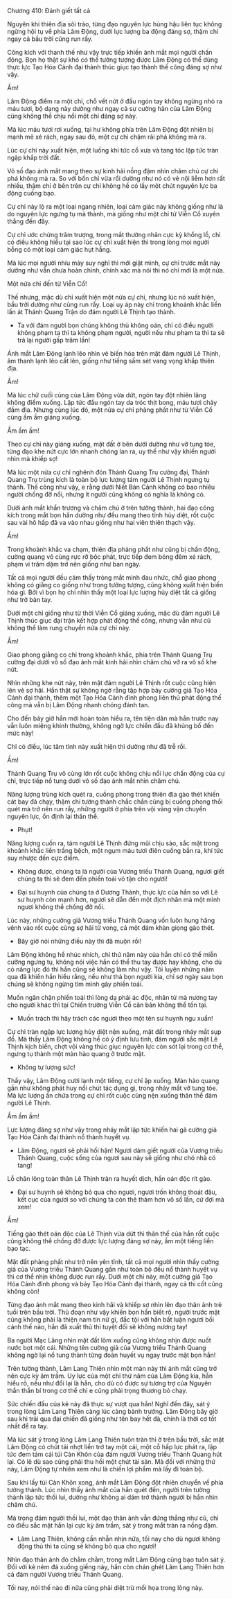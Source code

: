 




Chương 410: Đánh giết tất cả


Nguyên khí thiên địa sôi trào, từng đạo nguyên lực hùng hậu liên tục không ngừng hội tụ về phía Lâm Động, dưới lực lượng ba động đáng sợ, thậm chí ngay cả bầu trời cũng run rẩy.

Công kích với thanh thế như vậy trực tiếp khiến ánh mắt mọi người chấn động. Bọn họ thật sự khó có thể tưởng tượng được Lâm Động có thể dùng thực lực Tạo Hóa Cảnh đại thành thúc giục tạo thành thế công đáng sợ như vậy.

Ầm!

Lâm Động điểm ra một chỉ, chỗ vết nứt ở đầu ngón tay không ngừng nhỏ ra máu tươi, bộ dạng này dường như ngay cả sự cường hãn của Lâm Động cũng không thể chịu nổi một chỉ đáng sợ này.

Mà lúc máu tươi rơi xuống, tại hư không phía trên Lâm Động đột nhiên bị mạnh mẽ xé rách, ngay sau đó, một cự chỉ chậm rãi phá không mà ra.

Lúc cự chỉ này xuất hiện, một luồng khí tức cổ xưa và tang tóc lập tức tràn ngập khắp trời đất.

Vô số đạo ánh mắt mang theo sự kinh hãi nồng đậm nhìn chăm chú cự chỉ phá không mà ra. So với bốn chỉ vừa rồi dường như nó có vẻ nội liễm hơn rất nhiều, thậm chí ở bên trên cự chỉ không hề có lấy một chút nguyên lực ba động cuồng bạo.

Cự chỉ này lộ ra một loại ngang nhiên, loại cảm giác này không giống như là do nguyên lực ngưng tụ mà thành, mà giống như một chỉ từ Viễn Cổ xuyên thẳng đến đây.

Cự chỉ ước chừng trăm trượng, trong mắt thường nhân cực kỳ khổng lồ, chỉ có điều không hiểu tại sao lúc cự chỉ xuất hiện thì trong lòng mọi người bỗng có một loại cảm giác hụt hẫng.

Mà lúc mọi người nhíu mày suy nghĩ thì mới giật mình, cự chỉ trước mắt này dường như vẫn chưa hoàn chỉnh, chính xác mà nói thì nó chỉ mới là một nửa.

Một nửa chỉ đến từ Viễn Cổ!

Thế nhưng, mặc dù chỉ xuất hiện một nửa cự chỉ, nhưng lúc nó xuất hiện, bầu trời dường như cũng run rẩy. Loại uy áp này chỉ trong khoảnh khắc liền lấn át Thánh Quang Trận do đám người Lê Thịnh tạo thành.

- Ta với đám người bọn chúng không thù không oán, chỉ có điều người không phạm ta thì ta không phạm người, người nếu như phạm ta thì ta sẽ trả lại người gấp trăm lần!

Ánh mắt Lâm Động lạnh lẽo nhìn vẻ biến hóa trên mặt đám người Lê Thịnh, âm thanh lạnh lẽo cất lên, giống như tiếng sấm sét vang vọng khắp thiên địa.

Ầm!

Mà lúc chữ cuối cùng của Lâm Động vừa dứt, ngón tay đột nhiên lăng không điểm xuống. Lập tức đầu ngón tay da tróc thịt bong, máu tươi chảy đầm đìa. Nhưng cùng lúc đó, một nửa cự chỉ phảng phất như từ Viễn Cổ cùng ầm ầm giáng xuống.

Ầm ầm ầm!

Theo cự chỉ này giáng xuống, mặt đất ở bên dưới dường như vỡ tung tóe, từng đạo khe nứt cực lớn nhanh chóng lan ra, uy thế như vậy khiến người nhìn mà khiếp sợ!

Mà lúc một nửa cự chỉ nghênh đón Thánh Quang Trụ cường đại, Thánh Quang Trụ trùng kích là toàn bộ lực lượng tám người Lê Thịnh ngưng tụ thành. Thế công như vậy, e rằng dưới Niết Bàn Cảnh không có bao nhiêu người chống đỡ nổi, nhưng ít người cũng không có nghĩa là không có.

Dưới ánh mắt khẩn trương và chăm chú ở trên tường thành, hai đạo công kích trong mắt bọn hắn dường như đều mang theo tính hủy diệt, rốt cuộc sau vài hô hấp đã va vào nhau giống như hai viên thiên thạch vậy.

Ầm!

Trong khoảnh khắc va chạm, thiên địa phảng phất như cũng bị chấn động, cường quang vô cùng rực rỡ bộc phát, trực tiếp đem bóng đêm xé rách, phạm vi trăm dặm trở nên giống như ban ngày.

Tất cả mọi người đều cảm thấy tròng mắt mình đau nhức, chỗ giao phong không có giằng co giống như trong tưởng tượng, cũng không xuất hiện biến hóa gì. Bởi vì bọn họ chỉ nhìn thấy một loại lực lượng hủy diệt tất cả giống như trở bàn tay.

Dưới một chỉ giống như từ thời Viễn Cổ giáng xuống, mặc dù đám người Lê Thịnh thúc giục đại trận kết hợp phát động thế công, nhưng vẫn như cũ không thể làm rung chuyển nửa cự chỉ này.

Ầm!

Giao phong giằng co chỉ trong khoảnh khắc, phía trên Thánh Quang Trụ cường đại dưới vô số đạo ánh mắt kinh hãi nhìn chăm chú vỡ ra vô số khe nứt.

Nhìn những khe nứt này, trên mặt đám người Lê Thịnh rốt cuộc cũng hiện lên vẻ sợ hãi. Hắn thật sự không ngờ rằng tập hợp bảy cường giả Tạo Hóa Cảnh đại thành, thêm một Tạo Hóa Cảnh đỉnh phong liên thủ phát động thế công mà vẫn bị Lâm Động nhanh chóng đánh tan.

Cho đến bây giờ hắn mới hoàn toàn hiểu ra, tên tiện dân mà hắn trước nay vẫn luôn miệng khinh thường, không ngờ lực chiến đấu đã khủng bố đến mức này!

Chỉ có điều, lúc tâm tình này xuất hiện thì dường như đã trễ rồi.

Ầm!

Thánh Quang Trụ vô cùng lớn rốt cuộc không chịu nổi lực chấn động của cự chỉ, trực tiếp nổ tung dưới vô số đạo ánh mắt nhìn chăm chú.

Năng lượng trùng kích quét ra, cuồng phong trong thiên địa gào thét khiến cát bay đá chạy, thậm chí tường thành chắc chắn cũng bị cuồng phong thổi quét mà trở nên run rẩy, những người ở phía trên vội vàng vận chuyển nguyên lực, ổn định lại thân thể.

- Phụt!

Năng lượng cuốn ra, tám người Lê Thịnh đứng mũi chịu sào, sắc mặt trong khoảnh khắc liền trắng bệch, một ngụm máu tươi điên cuồng bắn ra, khí tức suy nhược đến cực điểm.

- Không được, chúng ta là người của Vương triều Thánh Quang, ngươi giết chúng ta thì sẽ đem đến phiền toái vô tận cho ngươi!

- Đại sư huynh của chúng ta ở Dương Thành, thực lực của hắn so với Lê sư huynh còn mạnh hơn, ngươi sẽ dẫn đến một địch nhân mà một mình ngươi không thể chống đỡ nổi.

Lúc này, những cường giả Vương triều Thánh Quang vốn luôn hung hăng vênh váo rốt cuộc cũng sợ hãi tử vong, cả một đám khàn giọng gào thét.

- Bây giờ nói những điều này thì đã muộn rồi!

Lâm Động không hề nhúc nhích, chỉ thứ năm này của hắn chỉ có thể miễn cưỡng ngưng tụ, không nói việc hắn có thể thu tay được hay không, cho dù có năng lực đó thì hắn cũng sẽ không làm như vậy. Tôi luyện những năm qua đã khiến hắn hiểu rằng, nếu như thả bọn người kia, chỉ sợ ngày sau bọn chúng sẽ không ngừng tìm mình gây phiền toái.

Muốn ngăn chặn phiền toái thì lòng dạ phải ác độc, nhân từ mà nương tay cho người khác thì tại Chiến trường Viễn Cổ căn bản không thể tồn tại.

- Muốn trách thì hãy trách các ngươi theo một tên sư huynh ngu xuẩn!

Cự chỉ tràn ngập lực lượng hủy diệt nện xuống, mặt đất trong nháy mắt sụp đổ. Mà thấy Lâm Động không hề có ý định lưu tình, đám người sắc mặt Lê Thịnh kịch biến, chợt vội vàng thúc giục nguyên lực còn sót lại trong cơ thể, ngưng tụ thành một màn hào quang ở trước mặt.

- Không tự lượng sức!

Thấy vậy, Lâm Động cười lạnh một tiếng, cự chỉ ập xuống. Màn hào quang gần như không phát huy nổi chút tác dụng gì, trong nháy mắt vỡ tung tóe. Mà lực lượng ẩn chứa trong cự chỉ rốt cuộc cũng nện xuống thân thể đám người Lê Thịnh.

Ầm ầm ầm!

Lực lượng đáng sợ như vậy trong nháy mắt lập tức khiến hai gã cường giả Tạo Hóa Cảnh đại thành nổ thành huyết vụ.

- Lâm Động, ngươi sẽ phải hối hận! Ngươi dám giết người của Vương triều Thánh Quang, cuộc sống của ngươi sau này sẽ giống như chó nhà có tang!

Lỗ chân lông toàn thân Lê Thịnh tràn ra huyết dịch, hắn oán độc rít gào.

- Đại sư huynh sẽ không bỏ qua cho ngươi, ngươi trốn không thoát đâu, kết cục của ngươi so với chúng ta còn thê thảm hơn vô số lần, cứ đợi mà xem!

Ầm!

Tiếng gào thét oán độc của Lê Thịnh vừa dứt thì thân thể của hắn rốt cuộc cũng không thể chống đỡ được lực lượng đáng sợ này, ầm một tiếng liền bạo tạc.

Mặt đất phảng phất như trở nên yên tĩnh, tất cả mọi người nhìn thấy cường giả của Vương triều Thánh Quang gần như toàn bộ đều nổ thành huyết vụ thì cơ thể nhịn không được run rẩy. Dưới một chỉ này, một cường giả Tạo Hóa Cảnh đỉnh phong và bảy Tạo Hóa Cảnh đại thành, ngay cả thi cốt cũng không còn!

Từng đạo ánh mắt mang theo kinh hãi và khiếp sợ nhìn lên đạo thân ảnh trẻ tuổi trên bầu trời. Thủ đoạn như vậy khiến bọn hắn biết rõ, người trước mặt cũng không phải là thiện nam tín nữ gì, đắc tội với hắn bất luận ngươi bối cảnh thế nào, hắn đã xuất thủ thì tuyệt đối sẽ không nương tay!

Ba người Mạc Lăng nhìn mặt đất lõm xuống cũng không nhịn được nuốt nước bọt một cái. Những tên cường giả của Vương triều Thánh Quang không ngờ lại nổ tung thành từng đoàn huyết vụ ngay trước mặt bọn hắn!

Trên tường thành, Lâm Lang Thiên nhìn một màn này thì ánh mắt cũng trở nên cực kỳ âm trầm. Uy lực của một chỉ thứ năm của Lâm Động kia, hắn hiểu rõ, nếu như đổi lại là hắn, cho dù có được sự tương trợ của Nguyên thần thần bí trong cơ thể chỉ e cũng phải trọng thương bỏ chạy.

Sức chiến đấu của kẻ này đã thực sự vượt qua hắn! Nghĩ đến đây, sát ý trong lòng Lâm Lang Thiên càng lúc càng bành trướng. Lâm Động bây giờ sau khi trải qua đại chiến đã giống như tên bay hết đà, chính là thời cơ tốt nhất để ra tay.

Mà lúc sát ý trong lòng Lâm Lang Thiên tuôn tràn thì ở trên bầu trời, sắc mặt Lâm Động có chút tái nhợt liền trở tay một cái, một cỗ hấp lực phát ra, lập tức đem tám cái túi Càn Khôn của đám người Vương triều Thánh Quang hút lại. Có lẽ dù sao cũng phải thu hồi một chút tài sản. Mà đối với những thứ này, Lâm Động tự nhiên xem như là chiến lợi phẩm mà lấy đi toàn bộ.

Sau khi lấy túi Càn Khôn xong, ánh mắt Lâm Động đột nhiên chuyển về phía tường thành. Lúc nhìn thấy ánh mắt của hắn quét đến, người trên tường thành lập tức thối lui, dường như không ai dám trở thành người bị hắn nhìn chăm chú.

Mà trong đám người thối lui, một đạo thân ảnh vẫn đứng thẳng như cũ, chỉ có điều sắc mặt hắn lại cực kỳ âm trầm, sát ý trong mắt tràn ra nồng đậm.

- Lâm Lang Thiên, không cần nhẫn nhịn nữa, tối nay cho dù ngươi không động thủ thì ta cũng sẽ không bỏ qua cho ngươi!

Nhìn đạo thân ảnh đó chằm chằm, trong mắt Lâm Động cũng bạo tuôn sát ý. Đối với kẻ ném đá xuống giếng này, hắn còn chán ghét Lâm Lang Thiên hơn cả đám người Vương triều Thánh Quang.

Tối nay, nói thế nào đi nữa cũng phải diệt trừ mối họa trong lòng này.




